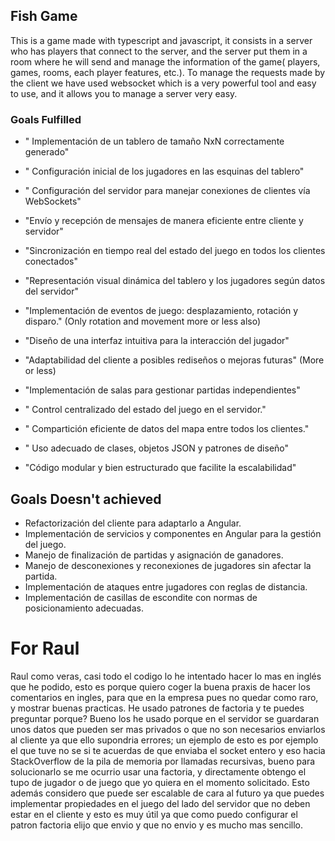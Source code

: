 ## Fish Game 

This is a game made with typescript and javascript, it consists in a server who has players that connect to the server, and the server put them in a room where he will send and 
manage the information of the game( players, games, rooms, each player features, etc.). To manage the requests made by the client we have used websocket which is a very powerful
tool and easy to use, and it allows you to manage a server very easy.

### Goals Fulfilled

- " Implementación de un tablero de tamaño NxN correctamente generado"

- " Configuración inicial de los jugadores en las esquinas del tablero"

- " Configuración del servidor para manejar conexiones de clientes vía WebSockets"

- "Envío y recepción de mensajes de manera eficiente entre cliente y servidor"

- "Sincronización en tiempo real del estado del juego en todos los clientes conectados"

- "Representación visual dinámica del tablero y los jugadores según datos del servidor"

- "Implementación de eventos de juego: desplazamiento, rotación y disparo." (Only rotation and movement more or less also)

- "Diseño de una interfaz intuitiva para la interacción del jugador"

- "Adaptabilidad del cliente a posibles rediseños o mejoras futuras" (More or less)

- "Implementación de salas para gestionar partidas independientes"

- " Control centralizado del estado del juego en el servidor."

- " Compartición eficiente de datos del mapa entre todos los clientes."

- " Uso adecuado de clases, objetos JSON y patrones de diseño"

- "Código modular y bien estructurado que facilite la escalabilidad"



## Goals Doesn't achieved

- Refactorización del cliente para adaptarlo a Angular.
- Implementación de servicios y componentes en Angular para la gestión del juego.
- Manejo de finalización de partidas y asignación de ganadores.
- Manejo de desconexiones y reconexiones de jugadores sin afectar la partida.
- Implementación de ataques entre jugadores con reglas de distancia.
- Implementación de casillas de escondite con normas de posicionamiento
adecuadas.



# For Raul

Raul como veras, casi todo el codigo lo he intentado hacer lo mas en inglés que he podido, esto es porque quiero coger la buena praxis de hacer los comentarios en ingles, para que 
en la empresa pues no quedar como raro, y mostrar buenas practicas. He usado patrones de factoria y te puedes preguntar porque? Bueno los he usado porque en el servidor se guardaran
unos datos que pueden ser mas privados o que no son necesarios enviarlos al cliente ya que ello supondria errores; un ejemplo de esto es por ejemplo el que tuve no se si te acuerdas
de que enviaba el socket entero y eso hacia StackOverflow de la pila de memoria por llamadas recursivas, bueno para solucionarlo se me ocurrio usar una factoria, y directamente
obtengo el tupo de jugador o de juego que yo quiera en el momento solicitado. Esto además considero que puede ser escalable de cara al futuro ya que puedes implementar propiedades
en el juego del lado del servidor que no deben estar en el cliente y esto es muy útil ya que como puedo configurar el patron factoria elijo que envio y que no envio y es mucho mas 
sencillo.


